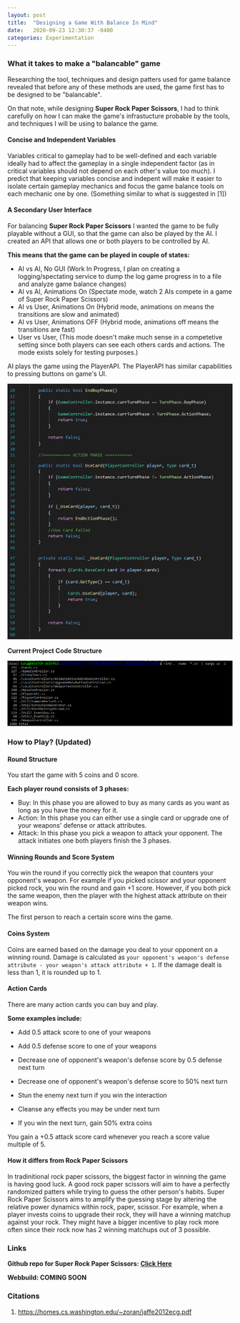 ```yaml
---
layout: post
title:  "Designing a Game With Balance In Mind"
date:   2020-09-23 12:30:37 -0400
categories: Experimentation
---
```


### What it takes to make a "balancable" game

Researching the tool, techniques and design patters used for game balance revealed that before any of these methods are used, the game first has to be designed to be "balancable".

On that note, while designing **Super Rock Paper Scissors**, I had to think carefully on how I can make the game's infrastucture probable by the tools, and techniques I will be using to balance the game. 

#### Concise and Independent Variables
Variables critical to gameplay had to be well-defined and each variable ideally had to affect the gameplay in a single independent factor (as in critical variables should not depend on each other's value too much). I predict that keeping variables concise and indepent will make it easier to isolate certain gameplay mechanics and focus the game balance tools on each mechanic one by one. (Something similar to what is suggested in [1])

#### A Secondary User Interface
For balancing **Super Rock Paper Scissors** I wanted the game to be fully playable without a GUI, so that the game can also be played by the AI. I created an API that allows one or both players to be controlled by AI. 

**This means that the game can be played in couple of states:**
* AI vs AI, No GUI (Work In Progress, I plan on creating a logging/spectating service to dump the log game progress in to a file and analyze game balance changes)
* AI vs AI, Animations On (Spectate mode, watch 2 AIs compete in a game of Super Rock Paper Scissors)
* AI vs User, Animations On (Hybrid mode, animations on means the transitions are slow and animated)
* AI vs User, Animations OFF (Hybrid mode, animations off means the transitions are fast)
* User vs User, (This mode doesn't make much sense in a competetive setting since both players can see each others cards and actions. The mode exists solely for testing purposes.) 

AI plays the game using the PlayerAPI. The PlayerAPI has similar capabilities to pressing buttons on game's UI.

![m](/Resources/APICard.PNG)

**Current Project Code Structure**

![m](/Resources/CodeAmount1.PNG)

### How to Play? (Updated)

#### **Round Structure**

You start the game with 5 coins and 0 score.

**Each player round consists of 3 phases:**
* Buy: In this phase you are allowed to buy as many cards as you want as long as you have the money for it.
* Action: In this phase you can either use a single card or upgrade one of your weapons' defense or attack attributes.
* Attack: In this phase you pick a weapon to attack your opponent. The attack initiates one both players finish the 3 phases.

#### **Winning Rounds and Score System**

You win the round if you correctly pick the weapon that counters your opponent's weapon. For example if you picked scissor and your opponent picked rock, you win the round and gain +1 score.
However, if you both pick the same weapon, then the player with the highest attack attribute on their weapon wins.

The first person to reach a certain score wins the game.

#### **Coins System**

Coins are earned based on the damage you deal to your opponent on a winning round. Damage is calculated as `your opponent's weapon's defense attribute - your weapon's attack attribute + 1`. If the damage dealt is less than 1, it is rounded up to 1.

#### **Action Cards**
There are many action cards you can buy and play. 

**Some examples include:**

* Add 0.5 attack score to one of your weapons

* Add 0.5 defense score to one of your weapons

* Decrease one of opponent's weapon's defense score by 0.5 defense next turn

* Decrease one of opponent's weapon's defense score to 50% next turn

* Stun the enemy next turn if you win the interaction

* Cleanse any effects you may be under next turn

* If you win the next turn, gain 50% extra coins


You gain a +0.5 attack score card whenever you reach a score value multiple of 5.

#### **How it differs from Rock Paper Scissors**

In tradinitional rock paper scissors, the biggest factor in winning the game is having good luck. 
A good rock paper scissors will aim to have a perfectly randomized patters while trying to guess the other person's habits.
Super Rock Paper Scissors aims to amplify the guessing stage by altering the relative power dynamics within rock, paper, scissor.
For example, when a player invests coins to upgrade their rock, they will have a winning matchup against your rock. They might have a bigger incentive to play rock more often since their rock now has 2 winning matchups out of 3 possible. 

### Links

**Github repo for Super Rock Paper Scissors: [Click Here](https://github.com/bahaokten/Research_RPC)**

**Webbuild: COMING SOON**

### Citations

1) https://homes.cs.washington.edu/~zoran/jaffe2012ecg.pdf